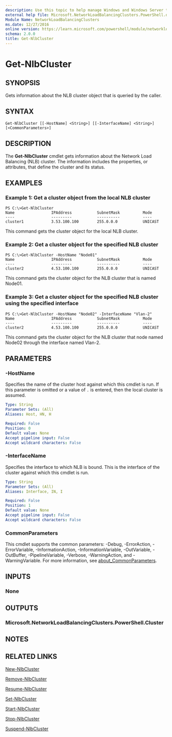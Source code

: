 ```yaml
---
description: Use this topic to help manage Windows and Windows Server technologies with Windows PowerShell.
external help file: Microsoft.NetworkLoadBalancingClusters.PowerShell.dll-Help.xml
Module Name: NetworkLoadBalancingClusters
ms.date: 12/27/2016
online version: https://learn.microsoft.com/powershell/module/networkloadbalancingclusters/get-nlbcluster?view=windowsserver2025-ps&wt.mc_id=ps-gethelp
schema: 2.0.0
title: Get-NlbCluster
---
```


# Get-NlbCluster

## SYNOPSIS
Gets information about the NLB cluster object that is queried by the caller.

## SYNTAX

```
Get-NlbCluster [[-HostName] <String>] [[-InterfaceName] <String>] [<CommonParameters>]
```

## DESCRIPTION
The **Get-NlbCluster** cmdlet gets information about the Network Load Balancing (NLB) cluster.
The information includes the properties, or attributes, that define the cluster and its status.

## EXAMPLES

### Example 1: Get a cluster object from the local NLB cluster
```
PS C:\>Get-NlbCluster
Name                IPAddress           SubnetMask          Mode
----                ---------           ----------          ----
cluster1            3.53.100.100        255.0.0.0           UNICAST
```

This command gets the cluster object for the local NLB cluster.

### Example 2: Get a cluster object for the specified NLB cluster
```
PS C:\>Get-NlbCluster -HostName "Node01"
Name                IPAddress           SubnetMask          Mode
----                ---------           ----------          ----
cluster2            4.53.100.100        255.0.0.0           UNICAST
```

This command gets the cluster object for the NLB cluster that is named Node01.

### Example 3: Get a cluster object for the specified NLB cluster using the specified interface
```
PS C:\>Get-NlbCluster -HostName "Node02" -InterfaceName "Vlan-2"
Name                IPAddress           SubnetMask          Mode
----                ---------           ----------          ----
cluster2            4.53.100.100        255.0.0.0           UNICAST
```

This command gets the cluster object for the NLB cluster that node named Node02 through the interface named Vlan-2.

## PARAMETERS

### -HostName
Specifies the name of the cluster host against which this cmdlet is run.
If this parameter is omitted or a value of `.` is entered, then the local cluster is assumed.

```yaml
Type: String
Parameter Sets: (All)
Aliases: Host, HN, H

Required: False
Position: 0
Default value: None
Accept pipeline input: False
Accept wildcard characters: False
```

### -InterfaceName
Specifies the interface to which NLB is bound.
This is the interface of the cluster against which this cmdlet is run.

```yaml
Type: String
Parameter Sets: (All)
Aliases: Interface, IN, I

Required: False
Position: 1
Default value: None
Accept pipeline input: False
Accept wildcard characters: False
```

### CommonParameters
This cmdlet supports the common parameters: -Debug, -ErrorAction, -ErrorVariable, -InformationAction, -InformationVariable, -OutVariable, -OutBuffer, -PipelineVariable, -Verbose, -WarningAction, and -WarningVariable. For more information, see [about_CommonParameters](https://go.microsoft.com/fwlink/?LinkID=113216).

## INPUTS

### None

## OUTPUTS

### Microsoft.NetworkLoadBalancingClusters.PowerShell.Cluster

## NOTES

## RELATED LINKS

[New-NlbCluster](./New-NlbCluster.md)

[Remove-NlbCluster](./Remove-NlbCluster.md)

[Resume-NlbCluster](./Resume-NlbCluster.md)

[Set-NlbCluster](./Set-NlbCluster.md)

[Start-NlbCluster](./Start-NlbCluster.md)

[Stop-NlbCluster](./Stop-NlbCluster.md)

[Suspend-NlbCluster](./Suspend-NlbCluster.md)

